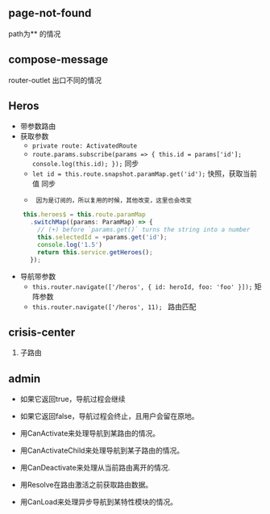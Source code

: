 ## page-not-found
path为** 的情况

## compose-message
router-outlet 出口不同的情况

## Heros
- 带参数路由
- 获取参数
    + `private route: ActivatedRoute`
    + `route.params.subscribe(params => { this.id = params['id']; console.log(this.id); });` 同步
    + `let id = this.route.snapshot.paramMap.get('id');` 快照，获取当前值 同步
    +      因为是订阅的，所以复用的时候，其他改变，这里也会改变
    
```javascript
    this.heroes$ = this.route.paramMap
      .switchMap((params: ParamMap) => {
        // (+) before `params.get()` turns the string into a number
        this.selectedId = +params.get('id');
        console.log('1.5')
        return this.service.getHeroes();
      });
``` 

- 导航带参数
    + `this.router.navigate(['/heros', { id: heroId, foo: 'foo' }]);` 矩阵参数
    + `this.router.navigate(['/heros', 11); ` 路由匹配

 

## crisis-center
1. 子路由

## admin 
- 如果它返回true，导航过程会继续
- 如果它返回false，导航过程会终止，且用户会留在原地。

- 用CanActivate来处理导航到某路由的情况。
- 用CanActivateChild来处理导航到某子路由的情况。
- 用CanDeactivate来处理从当前路由离开的情况.
- 用Resolve在路由激活之前获取路由数据。
- 用CanLoad来处理异步导航到某特性模块的情况。